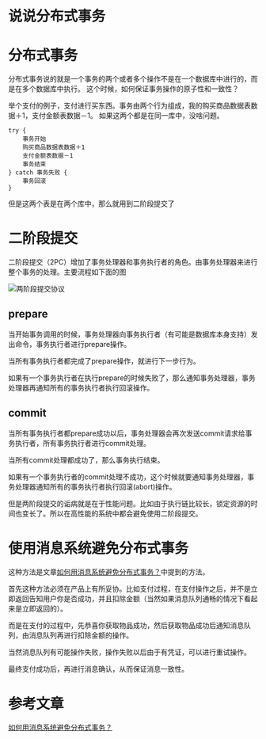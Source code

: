 # 说说分布式事务

# 分布式事务

分布式事务说的就是一个事务的两个或者多个操作不是在一个数据库中进行的，而是在多个数据库中执行。
这个时候，如何保证事务操作的原子性和一致性？

举个支付的例子，支付进行买东西。事务由两个行为组成，我的购买商品数据表数据＋1，支付金额表数据－1。
如果这两个都是在同一库中，没啥问题。

```
try {
    事务开始
    购买商品数据表数据＋1
    支付金额表数据－1
    事务结束
} catch 事务失败 {
    事务回滚
}
```

但是这两个表是在两个库中，那么就用到二阶段提交了

# 二阶段提交

二阶段提交（2PC）增加了事务处理器和事务执行者的角色。由事务处理器来进行整个事务的处理。主要流程如下面的图

![两阶段提交协议](http://ww2.sinaimg.cn/large/7cc829d3gw1eux5nfbny7j20l908xta6.jpg)

## prepare

当开始事务调用的时候，事务处理器向事务执行者（有可能是数据库本身支持）发出命令，事务执行者进行prepare操作。

当所有事务执行者都完成了prepare操作，就进行下一步行为。

如果有一个事务执行者在执行prepare的时候失败了，那么通知事务处理器，事务处理器再通知所有的事务执行者执行回滚操作。

## commit

当所有事务执行者都prepare成功以后，事务处理器会再次发送commit请求给事务执行者，所有事务执行者进行commit处理。

当所有commit处理都成功了，那么事务执行结束。

如果有一个事务执行者的commit处理不成功，这个时候就要通知事务处理器，事务处理器通知所有的事务执行者执行回滚(abort)操作。

但是两阶段提交的诟病就是在于性能问题。比如由于执行链比较长，锁定资源的时间也变长了。所以在高性能的系统中都会避免使用二阶段提交。

# 使用消息系统避免分布式事务

这种方法是文章[如何用消息系统避免分布式事务？](http://blog.jobbole.com/89140/)中提到的方法。

首先这种方法必须在产品上有所妥协。比如支付过程，在支付操作之后，并不是立即返回告知用户你是否成功，并且扣除金额（当然如果消息队列通畅的情况下看起来是立即返回的）。

而是在支付的过程中，先恭喜你获取物品成功，然后获取物品成功后通知消息队列，由消息队列再进行扣除金额的操作。

当然消息队列有可能操作失败，操作失败以后由于有凭证，可以进行重试操作。

最终支付成功后，再进行消息确认，从而保证消息一致性。

# 参考文章

[如何用消息系统避免分布式事务？](http://blog.jobbole.com/89140/)
